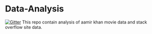 Data-Analysis
=============

[![Gitter](https://badges.gitter.im/Join%20Chat.svg)](https://gitter.im/yogesh-kamble/Data-Analysis?utm_source=badge&utm_medium=badge&utm_campaign=pr-badge&utm_content=badge)
This repo contain analysis of aamir khan movie data and stack overflow site data.
